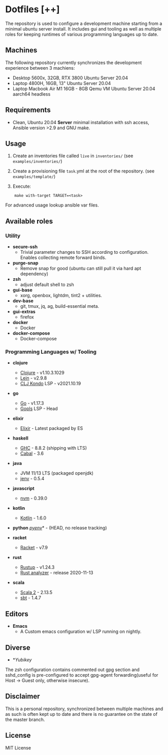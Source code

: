 # Dotfiles [++]

The repository is used to configure a development machine starting from a
minimal ubuntu server install. It includes gui and tooling as well as multiple roles for keeping
runtimes of various programming languages up to date.


## Machines

The following repository currently synchronizes the development experience
between 3 machiens:

* Desktop 5600x, 32GB, RTX 3800 Ubuntu Server 20.04
* Laptop 4800H, 16GB, 13" Ubuntu Server 20.04
* Laptop Macbook Air M1 16GB - 8GB Qemu VM Ubuntu Server 20.04 aarch64 headless


## Requirements

* Clean, Ubuntu 20.04 **Server** minimal installation with ssh access, Ansible version >2.9 and GNU make.


## Usage

1. Create an inventories file called `live` in `inventories/` (see `examples/inventories/`)
2. Create a provisioning file `task`.yml at the root of the repository. (see `examples/template/`)

3. Execute:

```
    make with-target TARGET=<task>
```

For advanced usage lookup ansible var files.


## Available roles


### Utility

* **secure-ssh**
  - Trivial parameter changes to SSH according to configuration. Enables collecting remote forward binds.
* **purge-snap**
  - Remove snap for good (ubuntu can still pull it via hard apt dependency)
* **zsh**
  - adjust default shell to zsh
* **gui-base**
  - xorg, openbox, lightdm, tint2 + utilities.
* **dev-base**
  - git, tmux, jq, ag, build-essential meta.
* **gui-extras**
  - firefox
* **docker**
  - Docker
* **docker-compose**
  - Docker-compose


### Programming Languages w/ Tooling

* **clojure**
  * [Clojure](https://clojure.org/) - v1.10.3.1029
  * [Lein](https://github.com/technomancy/leiningen) - v2.9.8
  * [CLJ Kondo](https://github.com/clj-kondo/clj-kondo) LSP - v2021.10.19

* **go**
  * [Go](https://go.dev/) - v1.17.3
  * [Gopls](https://github.com/golang/tools/tree/master/gopls) LSP - Head

* **elixir**
  * [Elixir](https://elixir-lang.org/) - Latest packaged by ES

* **haskell**
  * [GHC](https://www.haskell.org/ghc/) - 8.8.2 (shipping with LTS)
  * [Cabal](https://www.haskell.org/cabal/) - 3.6

* **java**
  * JVM 11/13 LTS (packaged openjdk)
  * [jenv](https://github.com/jenv/jenv) - 0.5.4

* **javascript**
  * [nvm](https://github.com/nvm-sh/nvm) - 0.39.0

* **kotlin**
  * [Kotlin](https://kotlinlang.org/) - 1.6.0

* **python**
  *[pyenv](https://github.com/pyenv/pyenv)** - (HEAD, no release tracking)

* **racket**
  * [Racket](https://racket-lang.org/) - v7.9

* **rust**
  * [Rustup](https://rustup.rs/) - v1.24.3
  * [Rust analyzer](2021-11-22) - release 2020-11-13

* **scala**
  * [Scala 2](https://www.scala-lang.org/) - 2.13.5
  * [sbt](https://www.scala-sbt.org/) - 1.4.7

## Editors

* **Emacs**
  * A Custom emacs configuration w/ LSP running on nightly.


## Diverse

* **Yubikey*

The zsh configuration contains commented out gpg section and sshd_config is pre-configured to accept gpg-agent
forwarding(useful for Host -> Guest only, otherwise insecure).


## Disclaimer

This is a personal repository, synchronized between multiple machines and as such is often kept up to date
and there is no guarantee on the state of the master branch.


## License

MIT License
